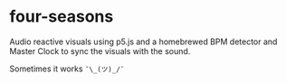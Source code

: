 # four-seasons

Audio reactive visuals using p5.js and a homebrewed BPM detector and Master Clock to sync the visuals with the sound.

Sometimes it works `¯\_(ツ)_/¯`
